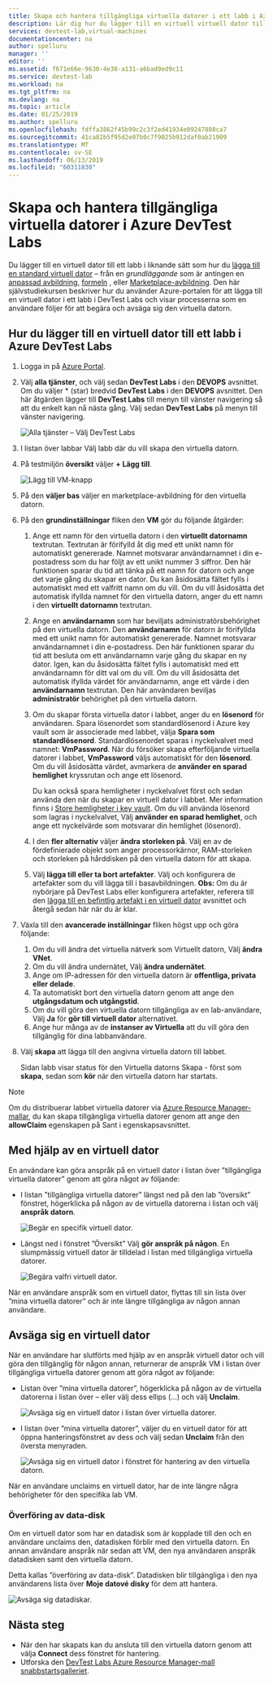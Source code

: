 ```yaml
---
title: Skapa och hantera tillgängliga virtuella datorer i ett labb i Azure DevTest Labs | Microsoft Docs
description: Lär dig hur du lägger till en virtuell virtuell dator till ett labb i Azure DevTest Labs
services: devtest-lab,virtual-machines
documentationcenter: na
author: spelluru
manager: ''
editor: ''
ms.assetid: f671e66e-9630-4e30-a131-a6bad9ed9c11
ms.service: devtest-lab
ms.workload: na
ms.tgt_pltfrm: na
ms.devlang: na
ms.topic: article
ms.date: 01/25/2019
ms.author: spelluru
ms.openlocfilehash: fdffa3862f45b99c2c3f2ed41934e09247808ca7
ms.sourcegitcommit: 41ca82b5f95d2e07b0c7f9025b912daf0ab21909
ms.translationtype: MT
ms.contentlocale: sv-SE
ms.lasthandoff: 06/13/2019
ms.locfileid: "60311830"
---
```

# <a name="create-and-manage-claimable-vms-in-azure-devtest-labs"></a>Skapa och hantera tillgängliga virtuella datorer i Azure DevTest Labs
Du lägger till en virtuell dator till ett labb i liknande sätt som hur du [lägga till en standard virtuell dator](devtest-lab-add-vm.md) – från en *grundläggande* som är antingen en [anpassad avbildning](devtest-lab-create-template.md), [formeln](devtest-lab-manage-formulas.md) , eller [Marketplace-avbildning](devtest-lab-configure-marketplace-images.md). Den här självstudiekursen beskriver hur du använder Azure-portalen för att lägga till en virtuell dator i ett labb i DevTest Labs och visar processerna som en användare följer för att begära och avsäga sig den virtuella datorn.

## <a name="steps-to-add-a-claimable-vm-to-a-lab-in-azure-devtest-labs"></a>Hur du lägger till en virtuell dator till ett labb i Azure DevTest Labs
1. Logga in på [Azure Portal](https://go.microsoft.com/fwlink/p/?LinkID=525040).
1. Välj **alla tjänster**, och välj sedan **DevTest Labs** i den **DEVOPS** avsnittet. Om du väljer * (star) bredvid **DevTest Labs** i den **DEVOPS** avsnittet. Den här åtgärden lägger till **DevTest Labs** till menyn till vänster navigering så att du enkelt kan nå nästa gång. Välj sedan **DevTest Labs** på menyn till vänster navigering.

    ![Alla tjänster – Välj DevTest Labs](./media/devtest-lab-create-lab/all-services-select.png)
1. I listan över labbar Välj labb där du vill skapa den virtuella datorn.
2. På testmiljön **översikt** väljer **+ Lägg till**.

    ![Lägg till VM-knapp](./media/devtest-lab-add-vm/devtestlab-home-blade-add-vm.png)
1. På den **väljer bas** väljer en marketplace-avbildning för den virtuella datorn.
1. På den **grundinställningar** fliken den **VM** gör du följande åtgärder:
    1. Ange ett namn för den virtuella datorn i den **virtuellt datornamn** textrutan. Textrutan är förifylld åt dig med ett unikt namn för automatiskt genererade. Namnet motsvarar användarnamnet i din e-postadress som du har följt av ett unikt nummer 3 siffror. Den här funktionen sparar du tid att tänka på ett namn för datorn och ange det varje gång du skapar en dator. Du kan åsidosätta fältet fylls i automatiskt med ett valfritt namn om du vill. Om du vill åsidosätta det automatisk ifyllda namnet för den virtuella datorn, anger du ett namn i den **virtuellt datornamn** textrutan.
    2. Ange en **användarnamn** som har beviljats administratörsbehörighet på den virtuella datorn. Den **användarnamn** för datorn är förifyllda med ett unikt namn för automatiskt genererade. Namnet motsvarar användarnamnet i din e-postadress. Den här funktionen sparar du tid att besluta om ett användarnamn varje gång du skapar en ny dator. Igen, kan du åsidosätta fältet fylls i automatiskt med ett användarnamn för ditt val om du vill. Om du vill åsidosätta det automatisk ifyllda värdet för användarnamn, ange ett värde i den **användarnamn** textrutan. Den här användaren beviljas **administratör** behörighet på den virtuella datorn.
    3. Om du skapar första virtuella dator i labbet, anger du en **lösenord** för användaren. Spara lösenordet som standardlösenord i Azure key vault som är associerade med labbet, välja **Spara som standardlösenord**. Standardlösenordet sparas i nyckelvalvet med namnet: **VmPassword**. När du försöker skapa efterföljande virtuella datorer i labbet, **VmPassword** väljs automatiskt för den **lösenord**. Om du vill åsidosätta värdet, avmarkera de **använder en sparad hemlighet** kryssrutan och ange ett lösenord.

        Du kan också spara hemligheter i nyckelvalvet först och sedan använda den när du skapar en virtuell dator i labbet. Mer information finns i [Store hemligheter i key vault](devtest-lab-store-secrets-in-key-vault.md). Om du vill använda lösenord som lagras i nyckelvalvet, Välj **använder en sparad hemlighet**, och ange ett nyckelvärde som motsvarar din hemlighet (lösenord).
    4. I den **fler alternativ** väljer **ändra storleken på**. Välj en av de fördefinierade objekt som anger processorkärnor, RAM-storleken och storleken på hårddisken på den virtuella datorn för att skapa.
    5. Välj **lägga till eller ta bort artefakter**. Välj och konfigurera de artefakter som du vill lägga till i basavbildningen.
    **Obs:** Om du är nybörjare på DevTest Labs eller konfigurera artefakter, referera till den [lägga till en befintlig artefakt i en virtuell dator](./devtest-lab-add-vm.md#add-an-existing-artifact-to-a-vm) avsnittet och återgå sedan här när du är klar.
2. Växla till den **avancerade inställningar** fliken högst upp och göra följande:
    1. Om du vill ändra det virtuella nätverk som Virtuellt datorn, Välj **ändra VNet**.
    2. Om du vill ändra undernätet, Välj **ändra undernätet**.
    3. Ange om IP-adressen för den virtuella datorn är **offentliga, privata eller delade**.
    4. Ta automatiskt bort den virtuella datorn genom att ange den **utgångsdatum och utgångstid**.
    5. Om du vill göra den virtuella datorn tillgängliga av en lab-användare, Välj **Ja** för **gör till virtuell dator** alternativet.
    6. Ange hur många av de **instanser av Virtuella** att du vill göra den tillgänglig för dina labbanvändare.
3. Välj **skapa** att lägga till den angivna virtuella datorn till labbet.

   Sidan labb visar status för den Virtuella datorns Skapa - först som **skapa**, sedan som **kör** när den virtuella datorn har startats.

> [!NOTE]
> Om du distribuerar labbet virtuella datorer via [Azure Resource Manager-mallar](devtest-lab-create-environment-from-arm.md), du kan skapa tillgängliga virtuella datorer genom att ange den **allowClaim** egenskapen på Sant i egenskapsavsnittet.


## <a name="using-a-claimable-vm"></a>Med hjälp av en virtuell dator

En användare kan göra anspråk på en virtuell dator i listan över ”tillgängliga virtuella datorer” genom att göra något av följande:

* I listan ”tillgängliga virtuella datorer” längst ned på den lab ”översikt” fönstret, högerklicka på någon av de virtuella datorerna i listan och välj **anspråk datorn**.

  ![Begär en specifik virtuell dator.](./media/devtest-lab-add-vm/devtestlab-claim-VM.png)


* Längst ned i fönstret ”Översikt” Välj **gör anspråk på någon**. En slumpmässig virtuell dator är tilldelad i listan med tillgängliga virtuella datorer.

  ![Begära valfri virtuell dator.](./media/devtest-lab-add-vm/devtestlab-claim-any.png)


När en användare anspråk som en virtuell dator, flyttas till sin lista över ”mina virtuella datorer” och är inte längre tillgängliga av någon annan användare.

## <a name="unclaim-a-vm"></a>Avsäga sig en virtuell dator

När en användare har slutförts med hjälp av en anspråk virtuell dator och vill göra den tillgänglig för någon annan, returnerar de anspråk VM i listan över tillgängliga virtuella datorer genom att göra något av följande:

- Listan över ”mina virtuella datorer”, högerklicka på någon av de virtuella datorerna i listan över – eller välj dess ellips (...) och välj **Unclaim**.

  ![Avsäga sig en virtuell dator i listan över virtuella datorer.](./media/devtest-lab-add-vm/devtestlab-unclaim-VM2.png)

- I listan över ”mina virtuella datorer”, väljer du en virtuell dator för att öppna hanteringsfönstret av dess och välj sedan **Unclaim** från den översta menyraden.

  ![Avsäga sig en virtuell dator i fönstret för hantering av den virtuella datorn.](./media/devtest-lab-add-vm/devtestlab-unclaim-VM.png)

När en användare unclaims en virtuell dator, har de inte längre några behörigheter för den specifika lab VM.

### <a name="transferring-the-data-disk"></a>Överföring av data-disk
Om en virtuell dator som har en datadisk som är kopplade till den och en användare unclaims den, datadisken förblir med den virtuella datorn. En annan användare anspråk när sedan att VM, den nya användaren anspråk datadisken samt den virtuella datorn.

Detta kallas ”överföring av data-disk”. Datadisken blir tillgängliga i den nya användarens lista över **Moje datové disky** för dem att hantera.

![Avsäga sig datadiskar.](./media/devtest-lab-add-vm/devtestlab-unclaim-datadisks.png)



## <a name="next-steps"></a>Nästa steg
* När den har skapats kan du ansluta till den virtuella datorn genom att välja **Connect** dess fönstret för hantering.
* Utforska den [DevTest Labs Azure Resource Manager-mall snabbstartsgalleriet](https://github.com/Azure/azure-devtestlab/tree/master/samples/DevTestLabs/QuickStartTemplates).
